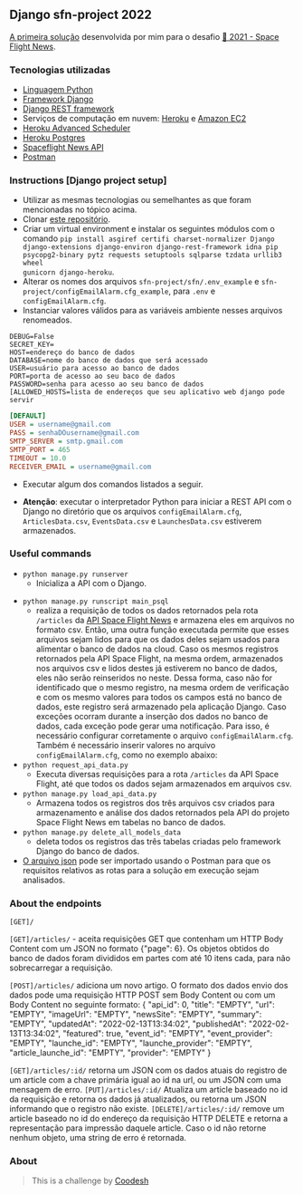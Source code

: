 ## Django sfn-project 2022

[A primeira solução](http://sfn-project.herokuapp.com/) desenvolvida por mim para o desafio [🏅 2021 - Space Flight News](../README.md).


### Tecnologias utilizadas

- [Linguagem Python](https://www.python.org/)
- [Framework Django](https://docs.djangoproject.com/en/4.0/)
- [Django REST framework](https://www.django-rest-framework.org/)
- Serviços de computação em nuvem: [Heroku](https://heroku.com) e [Amazon EC2](https://aws.amazon.com/ec2/)
- [Heroku Advanced Scheduler](https://devcenter.heroku.com/articles/advanced-scheduler)
- [Heroku Postgres](https://devcenter.heroku.com/categories/heroku-postgres)
- [Spaceflight News API](https://api.spaceflightnewsapi.net/v3/documentation)
- [Postman](https://www.postman.com/)


### Instructions [Django project setup]

- Utilizar as mesmas tecnologias ou semelhantes as que foram mencionadas no tópico acima.
- Clonar [este repositório](https://lab.coodesh.com/rennesfrso/space-flight-news-20210823).
- Criar um virtual environment e instalar os seguintes módulos com o comando <code>pip install asgiref certifi charset-normalizer Django django-extensions django-environ django-rest-framework idna pip psycopg2-binary pytz requests setuptools sqlparse tzdata urllib3 wheel gunicorn django-heroku</code>.
- Alterar os nomes dos arquivos <code>sfn-project/sfn/.env_example</code> e <code>sfn-project/configEmailAlarm.cfg_example</code>, para <code>.env</code> e <code>configEmailAlarm.cfg</code>.
- Instanciar valores válidos para as variáveis ambiente nesses arquivos renomeados.

```.env
DEBUG=False 
SECRET_KEY=
HOST=endereço do banco de dados
DATABASE=nome do banco de dados que será acessado
USER=usuário para acesso ao banco de dados
PORT=porta de acesso ao seu baco de dados
PASSWORD=senha para acesso ao seu banco de dados
[ALLOWED_HOSTS=lista de endereços que seu aplicativo web django pode servir
```


```configEmailAlarm.cfg
[DEFAULT]
USER = username@gmail.com
PASS = senhaDOusername@gmail.com
SMTP_SERVER = smtp.gmail.com
SMTP_PORT = 465
TIMEOUT = 10.0
RECEIVER_EMAIL = username@gmail.com
```

- Executar algum dos comandos listados a seguir.

- <strong>Atenção</strong>: executar o interpretador Python para iniciar a REST API com o Django no diretório que os arquivos <code>configEmailAlarm.cfg</code>, <code>ArticlesData.csv</code>, <code>EventsData.csv</code> e <code>LaunchesData.csv</code> estiverem armazenados.

### Useful commands 

- <code>python manage.py runserver</code>
    - Inicializa a API com o Django.<p>
- <code>python manage.py runscript main_psql</code>
    - realiza a requisição de todos os dados retornados pela rota <code>/articles</code> da [API Space Flight News](https://api.spaceflightnewsapi.net/v3/documentation) e armazena eles em arquivos no formato csv. Então, uma outra função executada permite que esses arquivos sejam lidos para que os dados deles sejam usados para alimentar o banco de dados na cloud. Caso os mesmos registros retornados pela API Space Flight, na mesma ordem, armazenados nos arquivos csv e lidos destes já estiverem no banco de dados, eles não serão reinseridos no neste. Dessa forma, caso não for identificado que o mesmo registro, na mesma ordem de verificação e com os mesmo valores para todos os campos está no banco de dados, este registro será armazenado pela aplicação Django. Caso exceções ocorram durante a inserção dos dados no banco de dados, cada exceção pode gerar uma notificação. Para isso, é necessário configurar corretamente o arquivo <code>configEmailAlarm.cfg</code>. Também é necessário inserir valores no arquivo <code>configEmailAlarm.cfg</code>, como no exemplo abaixo:
- <code>python request_api_data.py</code>
    - Executa diversas requisições para a rota <code>/articles</code> da API Space Flight, até que todos os dados sejam armazenados em arquivos csv.
- <code>python manage.py load_api_data.py</code> 
    - Armazena todos os registros dos três arquivos csv criados para armazenamento e análise dos dados retornados pela API do projeto Space Flight News em tabelas no banco de dados.
- <code>python manage.py delete_all_models_data</code> 
    - deleta todos os registros das três tabelas criadas pelo framework Django do banco de dados.
- [O arquivo json](/sfn-project/coodesh_app.postman_collection.json) pode ser importado usando o Postman para que os requisitos relativos as rotas para a solução em execução sejam analisados.

### About the endpoints

`[GET]/`<p>

`[GET]/articles/` - aceita requisições GET que contenham um HTTP Body Content com um JSON no formato {"page": 6}. Os objetos obtidos do banco de dados foram divididos em partes com até 10 itens cada, para não sobrecarregar a requisição.

`[POST]/articles/` adiciona um novo artigo. O formato dos dados envio dos dados pode uma requisição HTTP POST sem Body Content ou com um Body Content no seguinte formato:
{
    "api_id": 0,
    "title": "EMPTY",
    "url": "EMPTY",
    "imageUrl": "EMPTY",
    "newsSite": "EMPTY",
    "summary": "EMPTY",
    "updatedAt": "2022-02-13T13:34:02",
    "publishedAt": "2022-02-13T13:34:02",
    "featured": true,
	"event_id": "EMPTY",
    "event_provider": "EMPTY",
    "launche_id": "EMPTY",
	"launche_provider": "EMPTY",
	"article_launche_id": "EMPTY",
	"provider": "EMPTY"
}

`[GET]/articles/:id/` retorna um JSON com os dados atuais do registro de um article com a chave primária igual ao id na url, ou um JSON com uma mensagem de erro.
`[PUT]/articles/:id/` Atualiza um article baseado no id da requisição e retorna os dados já atualizados, ou retorna um JSON informando que o registro não existe.
`[DELETE]/articles/:id/` remove um article baseado no id do endereço da requisição HTTP DELETE e retorna a representação para impressão daquele article. Caso o id não retorne nenhum objeto, uma string de erro é retornada.

### About

>  This is a challenge by [Coodesh](https://coodesh.com/)
